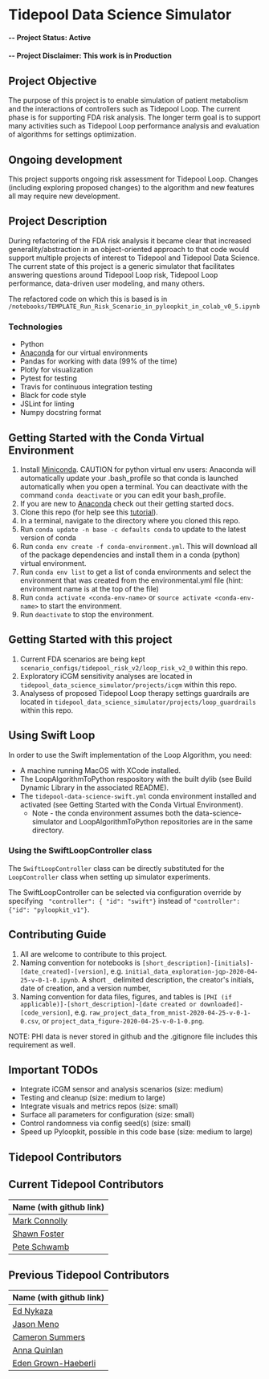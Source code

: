 # Tidepool Data Science Simulator

#### -- Project Status: Active
#### -- Project Disclaimer: This work is in Production

## Project Objective
The purpose of this project is to enable simulation of patient
metabolism and the interactions of controllers such as Tidepool Loop.
The current phase is for supporting FDA risk analysis. The longer term goal
is to support many activities such as Tidepool
Loop performance analysis and evaluation of algorithms for 
settings optimization.

## Ongoing development
This project supports ongoing risk assessment for Tidepool Loop. Changes (including exploring proposed changes) to the
algorithm and new features all may require new development.

## Project Description
During refactoring of the FDA risk analysis it became clear that
 increased generality/abstraction in an object-oriented
 approach to that code would support multiple projects of interest to Tidepool and
 Tidepool Data Science. The current state of this project is a generic simulator
that facilitates answering questions around Tidepool Loop risk, Tidepool
Loop performance, data-driven user modeling, and many others. 

The refactored code on which this is based is in `/notebooks/TEMPLATE_Run_Risk_Scenario_in_pyloopkit_in_colab_v0_5.ipynb`

### Technologies
* Python
* [Anaconda](https://www.anaconda.com/) for our virtual environments
* Pandas for working with data (99% of the time)
* Plotly for visualization
* Pytest for testing
* Travis for continuous integration testing
* Black for code style
* JSLint for linting
* Numpy docstring format 


## Getting Started with the Conda Virtual Environment
1. Install [Miniconda](https://conda.io/miniconda.html). CAUTION for python virtual env users: Anaconda will automatically update your .bash_profile
so that conda is launched automatically when you open a terminal. You can deactivate with the command `conda deactivate` 
or you can edit your bash_profile. 
1. If you are new to [Anaconda](https://docs.anaconda.com/anaconda/user-guide/getting-started/)
check out their getting started docs. 
1. Clone this repo (for help see this [tutorial](https://help.github.com/articles/cloning-a-repository/)).
1. In a terminal, navigate to the directory where you cloned this repo. 
1. Run `conda update -n base -c defaults conda` to update to the latest version of conda
1. Run `conda env create -f conda-environment.yml`. This will download all of the package dependencies
and install them in a conda (python) virtual environment.
1. Run `conda env list` to get a list of conda environments and select the environment
that was created from the environmental.yml file (hint: environment name is at the top of the file)
1. Run `conda activate <conda-env-name>` or `source activate <conda-env-name>` to start the environment.
1. Run `deactivate` to stop the environment.


## Getting Started with this project
1. Current FDA scenarios are being kept `scenario_configs/tidepool_risk_v2/loop_risk_v2_0` within this repo.
2. Exploratory iCGM sensitivity analyses are located in `tidepool_data_science_simulator/projects/icgm` within this repo.
3. Analysess of proposed Tidepool Loop therapy settings guardrails are located in `tidepool_data_science_simulator/projects/loop_guardrails` within this repo.

## Using Swift Loop
In order to use the Swift implementation of the Loop Algorithm, you need:

* A machine running MacOS with XCode installed.
* The LoopAlgorithmToPython respository with the built dylib (see Build Dynamic Library in the associated README).
* The `tidepool-data-science-swift.yml` conda environment installed and activated (see Getting Started with the Conda Virtual Environment).
  * Note - the conda environment assumes both the data-science-simulator and LoopAlgorithmToPython repositories are in the same directory.


### Using the SwiftLoopController class
The `SwiftLoopController` class can be directly substituted for the `LoopController` class when setting up simulator experiments. 

The SwiftLoopController can be selected via configuration override by specifying ` "controller": { "id": "swift"}` instead of `"controller": {"id": "pyloopkit_v1"}`.

## Contributing Guide
1. All are welcome to contribute to this project.
1. Naming convention for notebooks is 
`[short_description]-[initials]-[date_created]-[version]`,
e.g. `initial_data_exploration-jqp-2020-04-25-v-0-1-0.ipynb`.
A short `_` delimited description, the creator's initials, date of creation, and a version number,  
1. Naming convention for data files, figures, and tables is 
`[PHI (if applicable)]-[short_description]-[date created or downloaded]-[code_version]`,
e.g. `raw_project_data_from_mnist-2020-04-25-v-0-1-0.csv`,
or `project_data_figure-2020-04-25-v-0-1-0.png`.

NOTE: PHI data is never stored in github and the .gitignore file includes this requirement as well.

## Important TODOs

* Integrate iCGM sensor and analysis scenarios (size: medium)
* Testing and cleanup (size: medium to large)
* Integrate visuals and metrics repos (size: small)
* Surface all parameters for configuration (size: small)
* Control randomness via config seed(s) (size: small)
* Speed up Pyloopkit, possible in this code base (size: medium to large)

## Tidepool Contributors


## Current Tidepool Contributors
|Name (with github link)    |
|---------|
|[Mark Connolly](https://github.com/[markjudeconnolly]) |
|[Shawn Foster](https://github.com/[ihadanidea]) |
|[Pete Schwamb](https://github.com/[ps2])  |

## Previous Tidepool Contributors
|Name (with github link)     |
|----------|
|[Ed Nykaza](https://github.com/[ed-nykaza])|
|[Jason Meno](https://github.com/[jameno]) |
|[Cameron Summers](https://github.com/[scaubrey]) |
|[Anna Quinlan](https://github.com/[novalegra]) |
|[Eden Grown-Haeberli](https://github.com/[edengh])  |